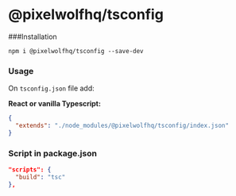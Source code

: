 # @pixelwolfhq/tsconfig

###Installation

`npm i @pixelwolfhq/tsconfig --save-dev`

### Usage

On `tsconfig.json` file add:

**React or vanilla Typescript:**

```json
{
  "extends": "./node_modules/@pixelwolfhq/tsconfig/index.json"
}
```

### Script in package.json

```json
"scripts": {
  "build": "tsc"
},
```
